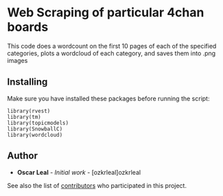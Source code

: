 # Web Scraping of particular 4chan boards

This code does a wordcount on the first 10 pages of each of the specified categories, plots a wordcloud of each category, and saves them into .png images

## Installing

Make sure you have installed these packages before running the script:

```
library(rvest)
library(tm)
library(topicmodels)
library(SnowballC)
library(wordcloud)
```

## Author

* **Oscar Leal** - *Initial work* - [ozkrleal]ozkrleal

See also the list of [contributors](https://github.com/your/project/contributors) who participated in this project.
